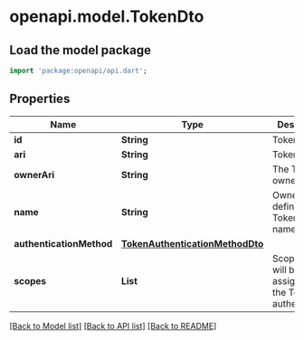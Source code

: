 # openapi.model.TokenDto

## Load the model package

```dart
import 'package:openapi/api.dart';
```

## Properties

| Name                     | Type                                                                | Description                                                 | Notes                 |
| ------------------------ | ------------------------------------------------------------------- | ----------------------------------------------------------- | --------------------- |
| **id**                   | **String**                                                          | Token Id                                                    |
| **ari**                  | **String**                                                          | Token ARI                                                   |
| **ownerAri**             | **String**                                                          | The Token owner's ARI                                       |
| **name**                 | **String**                                                          | Owner defined Token display name                            |
| **authenticationMethod** | [**TokenAuthenticationMethodDto**](TokenAuthenticationMethodDto.md) |                                                             |
| **scopes**               | **List<String>**                                                    | Scopes that will be assigned to the Token on authentication | [default to const []] |

[[Back to Model list]](../README.md#documentation-for-models) [[Back to API list]](../README.md#documentation-for-api-endpoints) [[Back to README]](../README.md)
